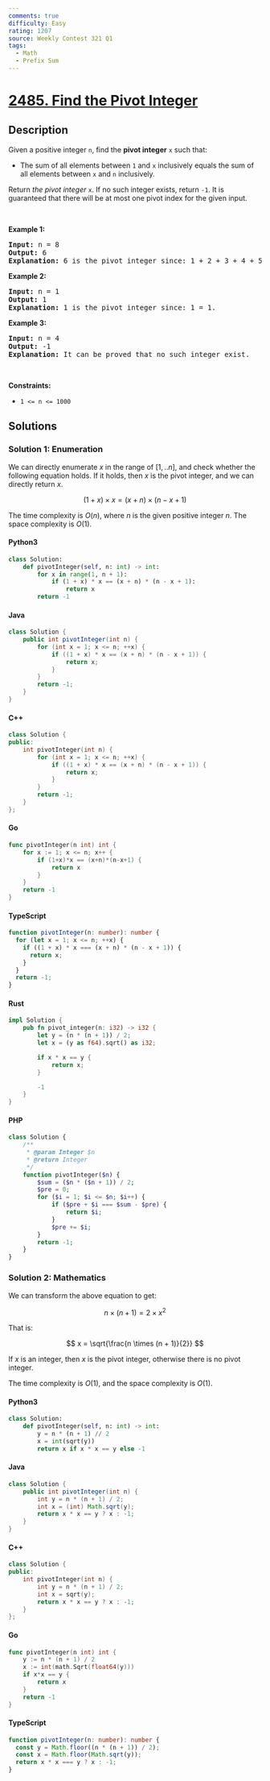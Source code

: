 ```yaml
---
comments: true
difficulty: Easy
rating: 1207
source: Weekly Contest 321 Q1
tags:
  - Math
  - Prefix Sum
---
```


<!-- problem:start -->

# [2485. Find the Pivot Integer](https://leetcode.com/problems/find-the-pivot-integer)

## Description

<!-- description:start -->

<p>Given a positive integer <code>n</code>, find the <strong>pivot integer</strong> <code>x</code> such that:</p>

<ul>
	<li>The sum of all elements between <code>1</code> and <code>x</code> inclusively equals the sum of all elements between <code>x</code> and <code>n</code> inclusively.</li>
</ul>

<p>Return <em>the pivot integer </em><code>x</code>. If no such integer exists, return <code>-1</code>. It is guaranteed that there will be at most one pivot index for the given input.</p>

<p>&nbsp;</p>
<p><strong class="example">Example 1:</strong></p>

<pre>
<strong>Input:</strong> n = 8
<strong>Output:</strong> 6
<strong>Explanation:</strong> 6 is the pivot integer since: 1 + 2 + 3 + 4 + 5 + 6 = 6 + 7 + 8 = 21.
</pre>

<p><strong class="example">Example 2:</strong></p>

<pre>
<strong>Input:</strong> n = 1
<strong>Output:</strong> 1
<strong>Explanation:</strong> 1 is the pivot integer since: 1 = 1.
</pre>

<p><strong class="example">Example 3:</strong></p>

<pre>
<strong>Input:</strong> n = 4
<strong>Output:</strong> -1
<strong>Explanation:</strong> It can be proved that no such integer exist.
</pre>

<p>&nbsp;</p>
<p><strong>Constraints:</strong></p>

<ul>
	<li><code>1 &lt;= n &lt;= 1000</code></li>
</ul>

<!-- description:end -->

## Solutions

<!-- solution:start -->

### Solution 1: Enumeration

We can directly enumerate $x$ in the range of $[1,..n]$, and check whether the following equation holds. If it holds, then $x$ is the pivot integer, and we can directly return $x$.

$$
(1 + x) \times x = (x + n) \times (n - x + 1)
$$

The time complexity is $O(n)$, where $n$ is the given positive integer $n$. The space complexity is $O(1)$.

<!-- tabs:start -->

#### Python3

```python
class Solution:
    def pivotInteger(self, n: int) -> int:
        for x in range(1, n + 1):
            if (1 + x) * x == (x + n) * (n - x + 1):
                return x
        return -1
```

#### Java

```java
class Solution {
    public int pivotInteger(int n) {
        for (int x = 1; x <= n; ++x) {
            if ((1 + x) * x == (x + n) * (n - x + 1)) {
                return x;
            }
        }
        return -1;
    }
}
```

#### C++

```cpp
class Solution {
public:
    int pivotInteger(int n) {
        for (int x = 1; x <= n; ++x) {
            if ((1 + x) * x == (x + n) * (n - x + 1)) {
                return x;
            }
        }
        return -1;
    }
};
```

#### Go

```go
func pivotInteger(n int) int {
	for x := 1; x <= n; x++ {
		if (1+x)*x == (x+n)*(n-x+1) {
			return x
		}
	}
	return -1
}
```

#### TypeScript

```ts
function pivotInteger(n: number): number {
  for (let x = 1; x <= n; ++x) {
    if ((1 + x) * x === (x + n) * (n - x + 1)) {
      return x;
    }
  }
  return -1;
}
```

#### Rust

```rust
impl Solution {
    pub fn pivot_integer(n: i32) -> i32 {
        let y = (n * (n + 1)) / 2;
        let x = (y as f64).sqrt() as i32;

        if x * x == y {
            return x;
        }

        -1
    }
}
```

#### PHP

```php
class Solution {
    /**
     * @param Integer $n
     * @return Integer
     */
    function pivotInteger($n) {
        $sum = ($n * ($n + 1)) / 2;
        $pre = 0;
        for ($i = 1; $i <= $n; $i++) {
            if ($pre + $i === $sum - $pre) {
                return $i;
            }
            $pre += $i;
        }
        return -1;
    }
}
```

<!-- tabs:end -->

<!-- solution:end -->

<!-- solution:start -->

### Solution 2: Mathematics

We can transform the above equation to get:

$$
n \times (n + 1) = 2 \times x^2
$$

That is:

$$
x = \sqrt{\frac{n \times (n + 1)}{2}}
$$

If $x$ is an integer, then $x$ is the pivot integer, otherwise there is no pivot integer.

The time complexity is $O(1)$, and the space complexity is $O(1)$.

<!-- tabs:start -->

#### Python3

```python
class Solution:
    def pivotInteger(self, n: int) -> int:
        y = n * (n + 1) // 2
        x = int(sqrt(y))
        return x if x * x == y else -1
```

#### Java

```java
class Solution {
    public int pivotInteger(int n) {
        int y = n * (n + 1) / 2;
        int x = (int) Math.sqrt(y);
        return x * x == y ? x : -1;
    }
}
```

#### C++

```cpp
class Solution {
public:
    int pivotInteger(int n) {
        int y = n * (n + 1) / 2;
        int x = sqrt(y);
        return x * x == y ? x : -1;
    }
};
```

#### Go

```go
func pivotInteger(n int) int {
	y := n * (n + 1) / 2
	x := int(math.Sqrt(float64(y)))
	if x*x == y {
		return x
	}
	return -1
}
```

#### TypeScript

```ts
function pivotInteger(n: number): number {
  const y = Math.floor((n * (n + 1)) / 2);
  const x = Math.floor(Math.sqrt(y));
  return x * x === y ? x : -1;
}
```

<!-- tabs:end -->

<!-- solution:end -->

<!-- problem:end -->

